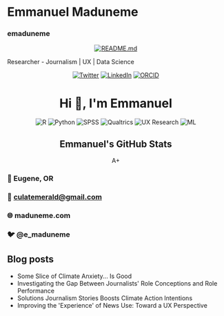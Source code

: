 # Emmanuel Maduneme
### emaduneme

<p align="center">
  <a href="https://github.com/emaduneme"><img src="README.md" alt="README.md"></a>
</p>

Researcher - Journalism | UX | Data Science

<div align="center">
  <a href="https://twitter.com/e_maduneme"><img src="https://img.shields.io/twitter/follow/e_maduneme?style=social" alt="Twitter"></a>
  <a href="https://www.linkedin.com/in/emaduneme"><img src="https://img.shields.io/badge/LinkedIn-blue?style=flat&logo=linkedin" alt="LinkedIn"></a>
  <a href="https://orcid.org/0000-0001-5343-0264"><img src="https://img.shields.io/badge/ORCID-green?style=flat&logo=orcid" alt="ORCID"></a>
</div>

<div align="center">
  <h1>Hi 👋, I'm Emmanuel</h1>
</div>


<div align="center">
  <!-- Research and tools -->
  <img src="https://img.shields.io/badge/R-276DC3?style=for-the-badge&logo=r&logoColor=white" alt="R">
  <img src="https://img.shields.io/badge/Python-3776AB?style=for-the-badge&logo=python&logoColor=white" alt="Python">
  <img src="https://img.shields.io/badge/SPSS-5C2D91?style=for-the-badge&logo=ibm&logoColor=white" alt="SPSS">
  <img src="https://img.shields.io/badge/Qualtrics-41B6E6?style=for-the-badge&logo=qualtrics&logoColor=white" alt="Qualtrics">
  <img src="https://img.shields.io/badge/UX_Research-FF6F00?style=for-the-badge&logo=uxpin&logoColor=white" alt="UX Research">
  <img src="https://img.shields.io/badge/ML-FF6F00?style=for-the-badge&logo=tensorflow&logoColor=white" alt="ML">
</div>

<div align="center">
  <h2>Emmanuel's GitHub Stats</h2>
  
  
  <div>
    <span>A+</span>
  </div>
</div>

### 📍 Eugene, OR
### 📧 culatemerald@gmail.com
### 🌐 maduneme.com
### 🐦 @e_maduneme

## Blog posts
- Some Slice of Climate Anxiety... Is Good
- Investigating the Gap Between Journalists' Role Conceptions and Role Performance
- Solutions Journalism Stories Boosts Climate Action Intentions
- Improving the 'Experience' of News Use: Toward a UX Perspective
